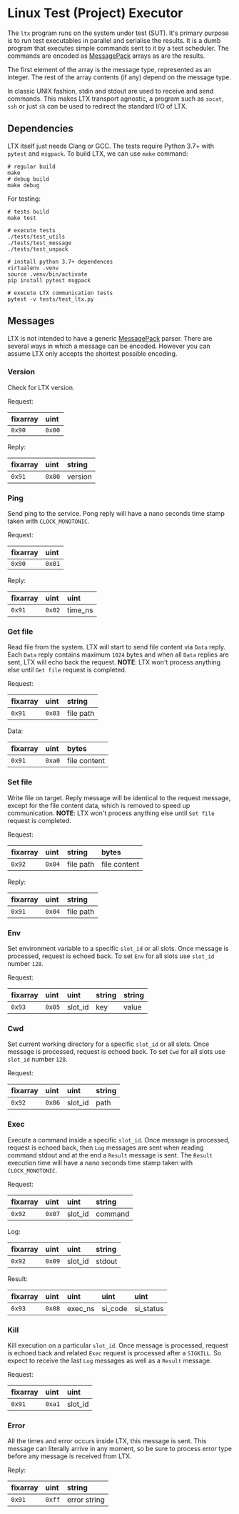 # Linux Test (Project) Executor

The `ltx` program runs on the system under test (SUT). It's primary
purpose is to run test executables in parallel and serialise the
results. It is a dumb program that executes simple commands sent to it
by a test scheduler. The commands are encoded as [MessagePack] arrays as
are the results.

The first element of the array is the message type, represented as an
integer. The rest of the array contents (if any) depend on the message
type.

In classic UNIX fashion, stdin and stdout are used to receive and send
commands. This makes LTX transport agnostic, a program such as
`socat`, `ssh` or just `sh` can be used to redirect the standard I/O
of LTX.

## Dependencies

LTX itself just needs Clang or GCC. The tests require Python 3.7+ with
`pytest` and `msgpack`. To build LTX, we can use `make` command:

    # regular build
    make
    # debug build
    make debug

For testing:

    # tests build
    make test

    # execute tests
    ./tests/test_utils
    ./tests/test_message
    ./tests/test_unpack

    # install python 3.7+ dependences
    virtualenv .venv
    source .venv/bin/activate
    pip install pytest msgpack

    # execute LTX communication tests
    pytest -v tests/test_ltx.py


## Messages

LTX is not intended to have a generic [MessagePack] parser. There are
several ways in which a message can be encoded. However you can assume
LTX only accepts the shortest possible encoding.

### Version

Check for LTX version.

Request:

| fixarray | uint   |
|:---------|:-------|
| `0x90`   | `0x00` |

Reply:

| fixarray | uint   | string   |
|:---------|:-------|:---------|
| `0x91`   | `0x00` | version  |

### Ping

Send ping to the service. Pong reply will have a nano seconds time stamp taken
with `CLOCK_MONOTONIC`.

Request:

| fixarray | uint   |
|:---------|:-------|
| `0x90`   | `0x01` |

Reply:

| fixarray | uint   | uint    |
|:---------|:-------|:--------|
| `0x91`   | `0x02` | time_ns |

### Get file

Read file from the system. LTX will start to send file content via `Data` reply.
Each `Data` reply contains maximum `1024` bytes and when all `Data` replies are
sent, LTX will echo back the request. **NOTE**: LTX won't process anything else
until `Get file` request is completed.

Request:

| fixarray | uint   | string    |
|:---------|:-------|:----------|
| `0x91`   | `0x03` | file path |

Data:

| fixarray | uint   | bytes        |
|:---------|:-------|:-------------|
| `0x91`   | `0xa0` | file content |

### Set file

Write file on target. Reply message will be identical to the request message,
except for the file content data, which is removed to speed up communication.
**NOTE**: LTX won't process anything else until `Set file` request is completed.

Request:

| fixarray | uint   | string    | bytes        |
|:---------|:-------|:----------|:-------------|
| `0x92`   | `0x04` | file path | file content |

Reply:

| fixarray | uint   | string    |
|:---------|:-------|:----------|
| `0x91`   | `0x04` | file path |

### Env

Set environment variable to a specific `slot_id` or all slots. Once message is
processed, request is echoed back. To set `Env` for all slots use `slot_id`
number `128`.

Request:

| fixarray | uint   | uint    | string | string |
|:---------|:-------|:------- |:-------|:-------|
| `0x93`   | `0x05` | slot_id | key    | value  |

### Cwd

Set current working directory for a specific `slot_id` or all slots. Once
message is processed, request is echoed back. To set `Cwd` for all slots use
`slot_id` number `128`.

Request:

| fixarray | uint   | uint    | string |
|:---------|:-------|:------- |:-------|
| `0x92`   | `0x06` | slot_id | path   |

### Exec

Execute a command inside a specific `slot_id`. Once message is processed,
request is echoed back, then `Log` messages are sent when reading command
stdout and at the end a `Result` message is sent. The `Result` execution time
will have a nano seconds time stamp taken with `CLOCK_MONOTONIC`.

Request:

| fixarray | uint   | uint    | string    |
|:---------|:-------|:------- |:----------|
| `0x92`   | `0x07` | slot_id | command   |

Log:

| fixarray | uint   | uint    | string    |
|:---------|:-------|:------- |:----------|
| `0x92`   | `0x09` | slot_id | stdout    |

Result:

| fixarray | uint   | uint    | uint    | uint      |
|:---------|:-------|:--------|:--------|:----------|
| `0x93`   | `0x08` | exec_ns | si_code | si_status |

### Kill

Kill execution on a particular `slot_id`. Once message is processed, request is
echoed back and related `Exec` request is processed after a `SIGKILL`. So expect
to receive the last `Log` messages as well as a `Result` message.

Request:

| fixarray | uint   | uint    |
|:---------|:-------|:------- |
| `0x91`   | `0xa1` | slot_id |

### Error

All the times and error occurs inside LTX, this message is sent. This message
can literally arrive in any moment, so be sure to process error type before any
message is received from LTX.

Reply:

| fixarray | uint   | string       |
|:---------|:-------|:-------------|
| `0x91`   | `0xff` | error string |


[MessagePack]: https://github.com/msgpack/msgpack/blob/master/spec.md
